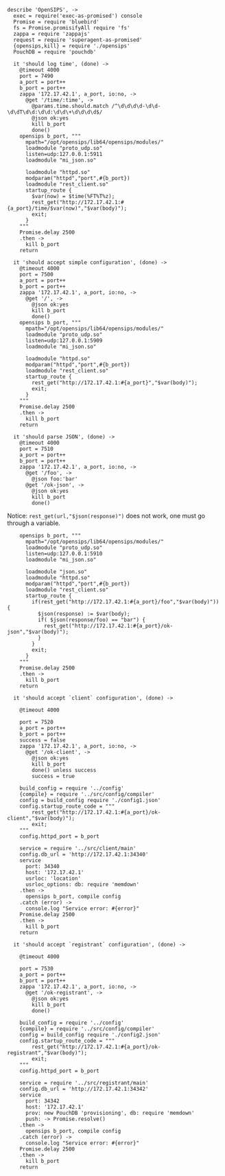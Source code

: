     describe 'OpenSIPS', ->
      exec = require('exec-as-promised') console
      Promise = require 'bluebird'
      fs = Promise.promisifyAll require 'fs'
      zappa = require 'zappajs'
      request = require 'superagent-as-promised'
      {opensips,kill} = require './opensips'
      PouchDB = require 'pouchdb'

      it 'should log time', (done) ->
        @timeout 4000
        port = 7490
        a_port = port++
        b_port = port++
        zappa '172.17.42.1', a_port, io:no, ->
          @get '/time/:time', ->
            @params.time.should.match /^\d\d\d\d-\d\d-\d\dT\d\d:\d\d:\d\d\+\d\d\d\d$/
            @json ok:yes
            kill b_port
            done()
        opensips b_port, """
          mpath="/opt/opensips/lib64/opensips/modules/"
          loadmodule "proto_udp.so"
          listen=udp:127.0.0.1:5911
          loadmodule "mi_json.so"

          loadmodule "httpd.so"
          modparam("httpd","port",#{b_port})
          loadmodule "rest_client.so"
          startup_route {
            $var(now) = $time(%FT%T%z);
            rest_get("http://172.17.42.1:#{a_port}/time/$var(now)","$var(body)");
            exit;
          }
        """
        Promise.delay 2500
        .then ->
          kill b_port
        return

      it 'should accept simple configuration', (done) ->
        @timeout 4000
        port = 7500
        a_port = port++
        b_port = port++
        zappa '172.17.42.1', a_port, io:no, ->
          @get '/', ->
            @json ok:yes
            kill b_port
            done()
        opensips b_port, """
          mpath="/opt/opensips/lib64/opensips/modules/"
          loadmodule "proto_udp.so"
          listen=udp:127.0.0.1:5909
          loadmodule "mi_json.so"

          loadmodule "httpd.so"
          modparam("httpd","port",#{b_port})
          loadmodule "rest_client.so"
          startup_route {
            rest_get("http://172.17.42.1:#{a_port}","$var(body)");
            exit;
          }
        """
        Promise.delay 2500
        .then ->
          kill b_port
        return

      it 'should parse JSON', (done) ->
        @timeout 4000
        port = 7510
        a_port = port++
        b_port = port++
        zappa '172.17.42.1', a_port, io:no, ->
          @get '/foo', ->
            @json foo:'bar'
          @get '/ok-json', ->
            @json ok:yes
            kill b_port
            done()

Notice: `rest_get(url,"$json(response)")` does not work, one must go through a variable.

        opensips b_port, """
          mpath="/opt/opensips/lib64/opensips/modules/"
          loadmodule "proto_udp.so"
          listen=udp:127.0.0.1:5910
          loadmodule "mi_json.so"

          loadmodule "json.so"
          loadmodule "httpd.so"
          modparam("httpd","port",#{b_port})
          loadmodule "rest_client.so"
          startup_route {
            if(rest_get("http://172.17.42.1:#{a_port}/foo","$var(body)")) {
              $json(response) := $var(body);
              if( $json(response/foo) == "bar") {
                rest_get("http://172.17.42.1:#{a_port}/ok-json","$var(body)");
              }
            }
            exit;
          }
        """
        Promise.delay 2500
        .then ->
          kill b_port
        return

      it 'should accept `client` configuration', (done) ->

        @timeout 4000

        port = 7520
        a_port = port++
        b_port = port++
        success = false
        zappa '172.17.42.1', a_port, io:no, ->
          @get '/ok-client', ->
            @json ok:yes
            kill b_port
            done() unless success
            success = true

        build_config = require '../config'
        {compile} = require '../src/config/compiler'
        config = build_config require './config1.json'
        config.startup_route_code = """
            rest_get("http://172.17.42.1:#{a_port}/ok-client","$var(body)");
            exit;
        """
        config.httpd_port = b_port

        service = require '../src/client/main'
        config.db_url = 'http://172.17.42.1:34340'
        service
          port: 34340
          host: '172.17.42.1'
          usrloc: 'location'
          usrloc_options: db: require 'memdown'
        .then ->
          opensips b_port, compile config
        .catch (error) ->
          console.log "Service error: #{error}"
        Promise.delay 2500
        .then ->
          kill b_port
        return

      it 'should accept `registrant` configuration', (done) ->

        @timeout 4000

        port = 7530
        a_port = port++
        b_port = port++
        zappa '172.17.42.1', a_port, io:no, ->
          @get '/ok-registrant', ->
            @json ok:yes
            kill b_port
            done()

        build_config = require '../config'
        {compile} = require '../src/config/compiler'
        config = build_config require './config2.json'
        config.startup_route_code = """
            rest_get("http://172.17.42.1:#{a_port}/ok-registrant","$var(body)");
            exit;
        """
        config.httpd_port = b_port

        service = require '../src/registrant/main'
        config.db_url = 'http://172.17.42.1:34342'
        service
          port: 34342
          host: '172.17.42.1'
          prov: new PouchDB 'provisioning', db: require 'memdown'
          push: -> Promise.resolve()
        .then ->
          opensips b_port, compile config
        .catch (error) ->
          console.log "Service error: #{error}"
        Promise.delay 2500
        .then ->
          kill b_port
        return
